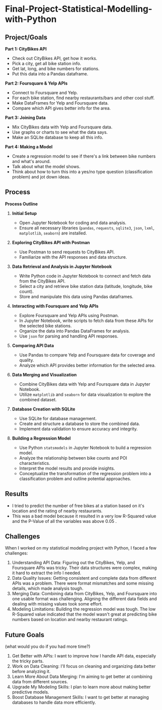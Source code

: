 # Final-Project-Statistical-Modelling-with-Python

## Project/Goals
**Part 1: CityBikes API**
- Check out CityBikes API, get how it works.
- Pick a city, get all bike station info.
- Get lat, long, and bike numbers for stations.
- Put this data into a Pandas dataframe.

**Part 2: Foursquare & Yelp APIs**
- Connect to Foursquare and Yelp.
- For each bike station, find nearby restaurants/bars and other cool stuff.
- Make DataFrames for Yelp and Foursquare data.
- Compare which API gives better info for the area.

**Part 3: Joining Data**
- Mix CityBikes data with Yelp and Foursquare data.
- Use graphs or charts to see what the data says.
- Make an SQLite database to keep all this info.

**Part 4: Making a Model**
- Create a regression model to see if there's a link between bike numbers and what's around.
- Talk about what the model shows.
- Think about how to turn this into a yes/no type question (classification problem) and jot down ideas.

## Process
**Process Outline**

1. **Initial Setup**
   - Open Jupyter Notebook for coding and data analysis.
   - Ensure all necessary libraries (`pandas`, `requests`, `sqlite3`, `json`, `lxml`, `matplotlib`, `seaborn`) are installed.

2. **Exploring CityBikes API with Postman**
   - Use Postman to send requests to CityBikes API.
   - Familiarize with the API responses and data structure.

3. **Data Retrieval and Analysis in Jupyter Notebook**
   - Write Python code in Jupyter Notebook to connect and fetch data from the CityBikes API.
   - Select a city and retrieve bike station data (latitude, longitude, bike count).
   - Store and manipulate this data using Pandas dataframes.

4. **Interacting with Foursquare and Yelp APIs**
   - Explore Foursquare and Yelp APIs using Postman.
   - In Jupyter Notebook, write scripts to fetch data from these APIs for the selected bike stations.
   - Organize the data into Pandas DataFrames for analysis.
   - Use `json` for parsing and handling API responses.

5. **Comparing API Data**
   - Use Pandas to compare Yelp and Foursquare data for coverage and quality.
   - Analyze which API provides better information for the selected area.

6. **Data Merging and Visualization**
   - Combine CityBikes data with Yelp and Foursquare data in Jupyter Notebook.
   - Utilize `matplotlib` and `seaborn` for data visualization to explore the combined dataset.

7. **Database Creation with SQLite**
   - Use SQLite for database management.
   - Create and structure a database to store the combined data.
   - Implement data validation to ensure accuracy and integrity.

8. **Building a Regression Model**
   - Use Python `statsmodels` in Jupyter Notebook to build a regression model.
   - Analyze the relationship between bike counts and POI characteristics.
   - Interpret the model results and provide insights.
   - Conceptualize the transformation of the regression problem into a classification problem and outline potential approaches.


## Results
- I tried to predict the number of free bikes at a station based on it's location and the rating of nearby restaurants.
- This was a bad model because it resulted in a very low R-Squared value and the P-Value of all the variables was above 0.05 .

## Challenges 

When I worked on my statistical modeling project with Python, I faced a few challenges:

1. Understanding API Data: Figuring out the CityBikes, Yelp, and Foursquare APIs was tricky. Their data structures were complex, making it hard to extract the info I needed.
2. Data Quality Issues: Getting consistent and complete data from different APIs was a problem. There were format mismatches and some missing details, which made analysis tough.
3. Merging Data: Combining data from CityBikes, Yelp, and Foursquare into one usable format was challenging. Aligning the different data fields and dealing with missing values took some effort.
4. Modeling Limitations: Building the regression model was tough. The low R-Squared value indicated that the model wasn't great at predicting bike numbers based on location and nearby restaurant ratings.

## Future Goals
(what would you do if you had more time?)
1. Get Better with APIs: I want to improve how I handle API data, especially the tricky parts.
2. Work on Data Cleaning: I'll focus on cleaning and organizing data better before analyzing it.
3. Learn More About Data Merging: I'm aiming to get better at combining data from different sources.
4. Upgrade My Modeling Skills: I plan to learn more about making better predictive models.
5. Boost Database Management Skills: I want to get better at managing databases to handle data more efficiently.